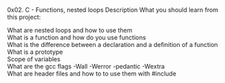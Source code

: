 0x02. C - Functions, nested loops
Description
What you should learn from this project:

What are nested loops and how to use them <br>
What is a function and how do you use functions<br>
What is the difference between a declaration and a definition of a function<br>
What is a prototype<br>
Scope of variables<br>
What are the gcc flags -Wall -Werror -pedantic -Wextra<br>
What are header files and how to to use them with #include<br>
